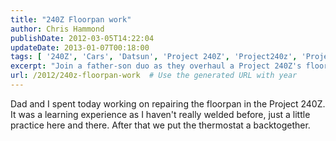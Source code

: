 ```yaml
---
title: "240Z Floorpan work"
author: Chris Hammond
publishDate: 2012-03-05T14:22:04
updateDate: 2013-01-07T00:18:00
tags: [ '240Z', 'Cars', 'Datsun', 'Project 240Z', 'Project240z', 'Project240Zcom' ]
excerpt: "Join a father-son duo as they overhaul a Project 240Z's floorpan — a perfect primer for novice welders."
url: /2012/240z-floorpan-work  # Use the generated URL with year
---
```

<p>Dad and I spent today working on repairing the floorpan in the Project 240Z. It was a learning experience as I haven't really welded before, just a little practice here and there. After that we put the thermostat a backtogether.</p> <object width="425" height="350"><param name="movie" value="https://www.youtube.com/v/OdNaHEqvKno"></param><embed src="https://www.youtube.com/v/OdNaHEqvKno" type="application/x-shockwave-flash" width="425" height="350"></embed></object>


